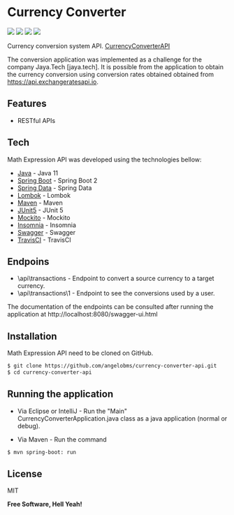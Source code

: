 # Currency Converter
![](https://img.shields.io/github/languages/count/angelobms/currency-converter-api) ![](https://img.shields.io/github/repo-size/angelobms/currency-converter-api) ![](https://img.shields.io/github/last-commit/angelobms/currency-converter-api) ![](https://travis-ci.org/angelobms/currency-converter-api.svg?branch=master) 

Currency conversion system API. [CurrencyConverterAPI]

The conversion application was implemented as a challenge for the company Jaya.Tech [jaya.tech]. It is possible from the application to obtain the currency conversion using conversion rates obtained obtained from https://api.exchangeratesapi.io.

## Features

  -  RESTful APIs

## Tech

Math Expression API was developed using the technologies bellow:

* [Java] - Java 11
* [Spring Boot] - Spring Boot 2
* [Spring Data] - Spring Data
* [Lombok] - Lombok
* [Maven] - Maven
* [JUnit5] - JUnit 5
* [Mockito] - Mockito
* [Insomnia] - Insomnia
* [Swagger] - Swagger
* [TravisCI] - TravisCI

## Endpoins

- \api\transactions - Endpoint to convert a source currency to a target currency.
- \api\transactions\1 - Endpoint to see the conversions used by a user.

The documentation of the endpoints can be consulted after running the application at http://localhost:8080/swagger-ui.html

## Installation

Math Expression API need to be cloned on GitHub.

```sh
$ git clone https://github.com/angelobms/currency-converter-api.git
$ cd currency-converter-api
```

## Running the application

* Via Eclipse or IntelliJ - Run the "Main" CurrencyConverterApplication.java class as a java application (normal or debug).

* Via Maven - Run the command

```sh
$ mvn spring-boot: run
```

##  License

MIT


**Free Software, Hell Yeah!** 

[Java]: <https://docs.oracle.com/en/java/javase/11/?xd_co_f=4f813848-9bb3-47f8-9094-f46bcca78914>
[Spring Boot]: <https://spring.io>
[Spring Data]: <https://spring.io/projects/spring-data>
[Lombok]: <https://projectlombok.org/>
[insomnia]: <https://www.getpostman.com>
[Maven]: <https://maven.apache.org/>
[JUnit5]: <https://junit.org/junit5/>
[Mockito]: <https://site.mockito.org/>
[Insomnia]: <https://insomnia.rest/>
[Swagger]: <https://swagger.io/>
[TravisCI]: <https://travis-ci.org/>
[CurrencyConverterAPI]: <https://mighty-beyond-43289.herokuapp.com>
